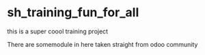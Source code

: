 # sh_training_fun_for_all
this is a super coool training project 

There are somemodule in here taken straight from odoo community
